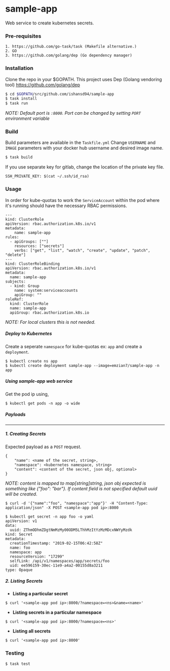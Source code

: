 # sample-app
Web service to create kubernetes secrets.

### Pre-requisites

```
1. https://github.com/go-task/task (Makefile alternative.)
2. GO
3. https://github.com/golang/dep (Go dependency manager)
```

### Installation

Clone the repo in your $GOPATH.
This project uses Dep (Golang vendoring tool) https://github.com/golang/dep

```sh
$ cd $GOPATH/src/github.com/ishansd94/sample-app
$ task install
$ task run
```
*NOTE: Default port is ```:8000```. Port can be changed by setting ```PORT``` environment variable*

### Build

Build parameters are available in the ```Taskfile.yml```
Change ```USERNAME``` and ```IMAGE``` parameters with your docker hub username and desired image name.

```sh
$ task build
```
If you use separate key for gitlab, change the location of the private key file.
```
SSH_PRIVATE_KEY: $(cat ~/.ssh/id_rsa)
```

### Usage
In order for kube-quotas to work the ```ServiceAccount``` within the pod where it's running should have the necessary RBAC permissions.

```
---
kind: ClusterRole
apiVersion: rbac.authorization.k8s.io/v1
metadata:
    name: sample-app
rules:
  - apiGroups: [""]
    resources: ["secrets"]
    verbs: ["get", "list", "watch", "create", "update", "patch", "delete"]
---
kind: ClusterRoleBinding
apiVersion: rbac.authorization.k8s.io/v1
metadata:
  name: sample-app
subjects:
  - kind: Group
    name: system:serviceaccounts
    apiGroup: ""
roleRef:
  kind: ClusterRole
  name: sample-app
  apiGroup: rbac.authorization.k8s.io
```
*NOTE: For local clusters this is not needed.* 

##### Deploy to Kubernetes

Create a seperate ```namespace``` for kube-quotas ex: ```app``` and create a ```deployment```.

```
$ kubectl create ns app
$ kubectl create deployment sample-app --image=emzian7/sample-app -n app
```

##### Using sample-app web service

Get the pod ip using,
```
$ kubectl get pods -n app -o wide
```

##### Payloads
---
##### 1. Creating Secrets  

Expected payload as a ```POST``` request.

```
{
    "name": <name of the secret, string>,
    "namespace": <kubernetes namespace, string>
    "content": <content of the secret, json obj, optional>
}
```
*NOTE: content is mapped to map[string]string, json obj expected is something like {"foo": "bar"}. If content field is not specified default uuid will be created*. 

```
$ curl -d '{"name":"foo", "namespace":"app"}' -H "Content-Type: application/json" -X POST <sample-app pod ip>:8000
```

```
$ kubectl get secret -n app foo -o yaml
apiVersion: v1
data:
  uuid: ZThmODhmZDgtNmMzMy00ODM5LThhMzItYzMzMDcxNWYyMzdk
kind: Secret
metadata:
  creationTimestamp: "2019-02-15T06:42:58Z"
  name: foo
  namespace: app
  resourceVersion: "17299"
  selfLink: /api/v1/namespaces/app/secrets/foo
  uid: ee596159-30ec-11e9-a4a2-00155d8a3211
type: Opaque
```
##### 2. Listing Secrets
- **Listing a particular secret**
```
$ curl '<sample-app pod ip>:8000/?namespace=<ns>&name=<name>'
```

- **Listing secrets in a particular namespace**
```
$ curl '<sample-app pod ip>:8000/?namespace=<ns>'
```
- **Listing all secrets**
```
$ curl '<sample-app pod ip>:8000'
```

### Testing

```
$ task test
```